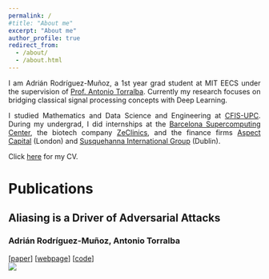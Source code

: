 ```yaml
---
permalink: /
#title: "About me"
excerpt: "About me"
author_profile: true
redirect_from: 
  - /about/
  - /about.html
---
```


<div class="intro">
<p align="justify">
I am Adrián Rodríguez-Muñoz, a 1st year grad student at MIT EECS under the supervision of 
<a href="http://web.mit.edu/torralba/www/">Prof. Antonio Torralba</a>. Currently my research focuses on bridging classical signal processing concepts with Deep Learning.
</p>

<p align="justify">
I studied Mathematics and Data Science and Engineering at <a href="https://cfis.upc.edu/en">CFIS-UPC</a>. During my undergrad, I did internships at the <a href="https://www.bsc.es">Barcelona Supercomputing Center</a>, the biotech company <a href="https://www.zeclinics.com">ZeClinics</a>, and the finance firms <a href="https://www.aspectcapital.com">Aspect Capital</a> (London) and <a href="https://sig.com">Susquehanna International Group</a> (Dublin).
</p>

<p align="justify">
Click <a href="./files/cv.pdf">here</a> for my CV.
</p>
</div>

<div><h1 margin-bottom="0.5em"> Publications</h1></div>
<div id="publications">
    <article>
        <div class="pub_text">
            <h2 margin-bottom="0.25em">Aliasing is a Driver of Adversarial Attacks</h2>
            <h3 class="authors">
                <b>Adrián Rodríguez-Muñoz</b>, Antonio Torralba
            </h3>
            [<a href="">paper</a>]
            [<a href="">webpage</a>]
            [<a href="">code</a>]
        </div>
        <a classa="pub_image"><img src="./aliasing_is_a_driver/toy_example_2.svg"></a>
    </article>
</div>
